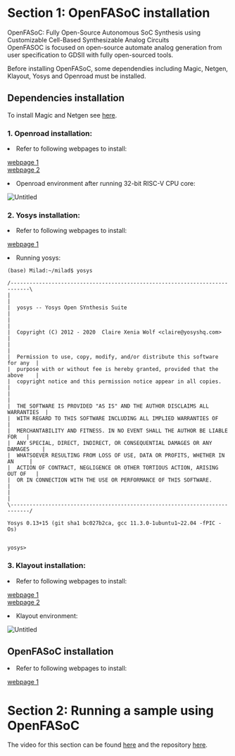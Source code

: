 # Section 1: OpenFASoC installation

OpenFASoC: Fully Open-Source Autonomous SoC Synthesis using Customizable Cell-Based Synthesizable Analog Circuits<br>
OpenFASOC is focused on open-source automate analog generation from user specification to GDSII with fully open-sourced tools.

Before installing OpenFASoC, some dependendies including Magic, Netgen, Klayout, Yosys and Openroad must be installed. <br>

## Dependencies installation


To install Magic and Netgen see [here](https://github.com/miladvafaieenezhad/msvsdwcomp/blob/main/week%200/Readme.md).<br>
  

### 1. Openroad installation:

<li> Refer to following webpages to install:<br>
  
[webpage 1](https://openroad-flow-scripts.readthedocs.io/en/latest/user/BuildLocally.html) <br>
[webpage 2](https://cadhut.com/2022/08/07/how-to-install-openroad-and-other-vlsi-tools-under-ubuntu-22-04-or-linux-mint-21/) <br>
  
<li> Openroad environment after running 32-bit RISC-V CPU core:
  
  ![Untitled](https://user-images.githubusercontent.com/38715276/220562052-fab97ef7-a2e0-42d1-89f3-8beac79f5a2d.png)

  
### 2. Yosys installation:<br>

<li> Refer to following webpages to install:<br>
  
[webpage 1](https://github.com/YosysHQ/yosys) <br>

  
<li> Running yosys:
 
  ```
  (base) Milad:~/milad$ yosys

 /----------------------------------------------------------------------------\
 |                                                                            |
 |  yosys -- Yosys Open SYnthesis Suite                                       |
 |                                                                            |
 |  Copyright (C) 2012 - 2020  Claire Xenia Wolf <claire@yosyshq.com>         |
 |                                                                            |
 |  Permission to use, copy, modify, and/or distribute this software for any  |
 |  purpose with or without fee is hereby granted, provided that the above    |
 |  copyright notice and this permission notice appear in all copies.         |
 |                                                                            |
 |  THE SOFTWARE IS PROVIDED "AS IS" AND THE AUTHOR DISCLAIMS ALL WARRANTIES  |
 |  WITH REGARD TO THIS SOFTWARE INCLUDING ALL IMPLIED WARRANTIES OF          |
 |  MERCHANTABILITY AND FITNESS. IN NO EVENT SHALL THE AUTHOR BE LIABLE FOR   |
 |  ANY SPECIAL, DIRECT, INDIRECT, OR CONSEQUENTIAL DAMAGES OR ANY DAMAGES    |
 |  WHATSOEVER RESULTING FROM LOSS OF USE, DATA OR PROFITS, WHETHER IN AN     |
 |  ACTION OF CONTRACT, NEGLIGENCE OR OTHER TORTIOUS ACTION, ARISING OUT OF   |
 |  OR IN CONNECTION WITH THE USE OR PERFORMANCE OF THIS SOFTWARE.            |
 |                                                                            |
 \----------------------------------------------------------------------------/

 Yosys 0.13+15 (git sha1 bc027b2ca, gcc 11.3.0-1ubuntu1~22.04 -fPIC -Os)


yosys> 
```
  
 ### 3. Klayout installation:<br>

<li> Refer to following webpages to install:<br>
  
[webpage 1](https://www.klayout.de/build.html) <br>
[webpage 2](https://installati.one/ubuntu/21.04/klayout/)<br>
  
<li> Klayout environment:
  
  ![Untitled](https://user-images.githubusercontent.com/38715276/220562750-97ad2953-2048-4f60-afa0-e1f3721d9759.png)
  
  
## OpenFASoC installation
  
  <li> Refer to following webpages to install:<br>
  
[webpage 1](https://openfasoc.readthedocs.io/en/latest/getting-started.html#installation) <br>
    
    
# Section 2: Running a sample using OpenFASoC
    
The video for this section can be found [here](https://onedrive.live.com/?authkey=%21ANgZedkxG5nArLI&id=E0E9B5EEF85B162E%2198904&cid=E0E9B5EEF85B162E&parId=root&parQt=sharedby&parCid=60A96227DD109893&o=OneUp) and the repository [here](https://github.com/rakshit-23/OpenFASOC).
